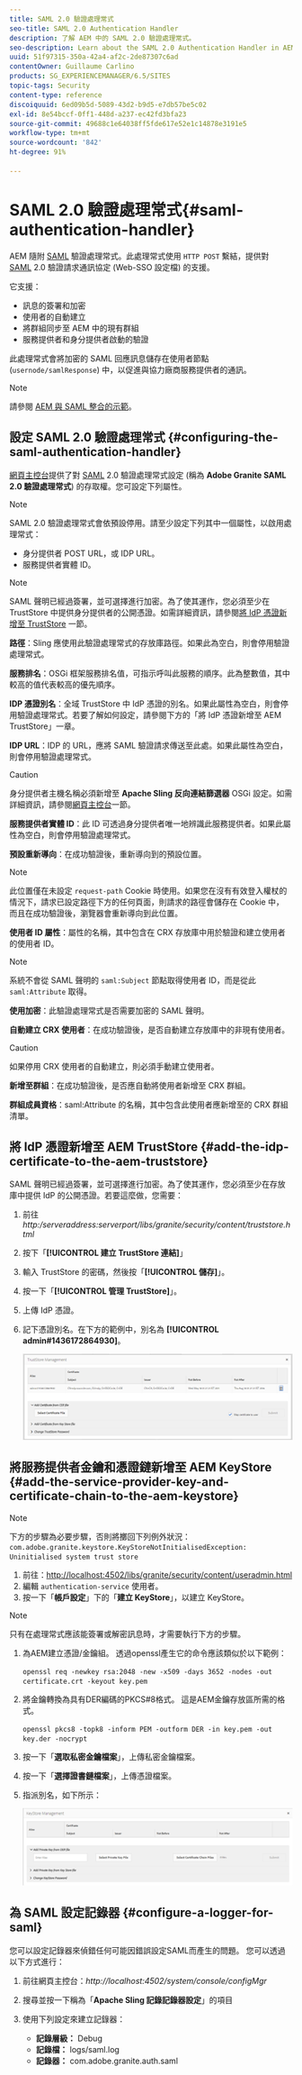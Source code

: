 ```yaml
---
title: SAML 2.0 驗證處理常式
seo-title: SAML 2.0 Authentication Handler
description: 了解 AEM 中的 SAML 2.0 驗證處理常式。
seo-description: Learn about the SAML 2.0 Authentication Handler in AEM.
uuid: 51f97315-350a-42a4-af2c-2de87307c6ad
contentOwner: Guillaume Carlino
products: SG_EXPERIENCEMANAGER/6.5/SITES
topic-tags: Security
content-type: reference
discoiquuid: 6ed09b5d-5089-43d2-b9d5-e7db57be5c02
exl-id: 8e54bccf-0ff1-448d-a237-ec42fd3bfa23
source-git-commit: 49688c1e64038ff5fde617e52e1c14878e3191e5
workflow-type: tm+mt
source-wordcount: '842'
ht-degree: 91%

---
```


# SAML 2.0 驗證處理常式{#saml-authentication-handler}

AEM 隨附 [SAML](https://saml.xml.org/saml-specifications) 驗證處理常式。此處理常式使用 `HTTP POST` 繫結，提供對 [SAML](https://saml.xml.org/saml-specifications) 2.0 驗證請求通訊協定 (Web-SSO 設定檔) 的支援。

它支援：

* 訊息的簽署和加密
* 使用者的自動建立
* 將群組同步至 AEM 中的現有群組
* 服務提供者和身分提供者啟動的驗證

此處理常式會將加密的 SAML 回應訊息儲存在使用者節點 (`usernode/samlResponse`) 中，以促進與協力廠商服務提供者的通訊。

>[!NOTE]
>
>請參閱 [AEM 與 SAML 整合的示範](https://experienceleague.adobe.com/docs/experience-cloud-kcs/kbarticles/KA-17481.html?lang=zh-Hant)。

## 設定 SAML 2.0 驗證處理常式 {#configuring-the-saml-authentication-handler}

[網頁主控台](/help/sites-deploying/configuring-osgi.md)提供了對 [SAML](https://saml.xml.org/saml-specifications) 2.0 驗證處理常式設定 (稱為 **Adobe Granite SAML 2.0 驗證處理常式**) 的存取權。您可設定下列屬性。

>[!NOTE]
>
>SAML 2.0 驗證處理常式會依預設停用。請至少設定下列其中一個屬性，以啟用處理常式：
>
>* 身分提供者 POST URL，或 IDP URL。
>* 服務提供者實體 ID。
>

>[!NOTE]
>
>SAML 聲明已經過簽署，並可選擇進行加密。為了使其運作，您必須至少在 TrustStore 中提供身分提供者的公開憑證。如需詳細資訊，請參閱[將 IdP 憑證新增至 TrustStore](/help/sites-administering/saml-2-0-authenticationhandler.md#add-the-idp-certificate-to-the-aem-truststore) 一節。

**路徑**：Sling 應使用此驗證處理常式的存放庫路徑。如果此為空白，則會停用驗證處理常式。

**服務排名**：OSGi 框架服務排名值，可指示呼叫此服務的順序。此為整數值，其中較高的值代表較高的優先順序。

**IDP 憑證別名**：全域 TrustStore 中 IdP 憑證的別名。如果此屬性為空白，則會停用驗證處理常式。若要了解如何設定，請參閱下方的「將 IdP 憑證新增至 AEM TrustStore」一章。

**IDP URL**：IDP 的 URL，應將 SAML 驗證請求傳送至此處。如果此屬性為空白，則會停用驗證處理常式。

>[!CAUTION]
>
>身分提供者主機名稱必須新增至 **Apache Sling 反向連結篩選器** OSGi 設定。如需詳細資訊，請參閱[網頁主控台](/help/sites-deploying/configuring-osgi.md)一節。

**服務提供者實體 ID**：此 ID 可透過身分提供者唯一地辨識此服務提供者。如果此屬性為空白，則會停用驗證處理常式。

**預設重新導向**：在成功驗證後，重新導向到的預設位置。

>[!NOTE]
>
>此位置僅在未設定 `request-path` Cookie 時使用。如果您在沒有有效登入權杖的情況下，請求已設定路徑下方的任何頁面，則請求的路徑會儲存在 Cookie 中，
>而且在成功驗證後，瀏覽器會重新導向到此位置。

**使用者 ID 屬性**：屬性的名稱，其中包含在 CRX 存放庫中用於驗證和建立使用者的使用者 ID。

>[!NOTE]
>
>系統不會從 SAML 聲明的 `saml:Subject` 節點取得使用者 ID，而是從此 `saml:Attribute` 取得。

**使用加密**：此驗證處理常式是否需要加密的 SAML 聲明。

**自動建立 CRX 使用者**：在成功驗證後，是否自動建立存放庫中的非現有使用者。

>[!CAUTION]
>
>如果停用 CRX 使用者的自動建立，則必須手動建立使用者。

**新增至群組**：在成功驗證後，是否應自動將使用者新增至 CRX 群組。

**群組成員資格**：saml:Attribute 的名稱，其中包含此使用者應新增至的 CRX 群組清單。

## 將 IdP 憑證新增至 AEM TrustStore {#add-the-idp-certificate-to-the-aem-truststore}

SAML 聲明已經過簽署，並可選擇進行加密。為了使其運作，您必須至少在存放庫中提供 IdP 的公開憑證。若要這麼做，您需要：

1. 前往 *http:/serveraddress:serverport/libs/granite/security/content/truststore.html*
1. 按下「**[!UICONTROL 建立 TrustStore 連結]**」
1. 輸入 TrustStore 的密碼，然後按「**[!UICONTROL 儲存]**」。
1. 按一下「**[!UICONTROL 管理 TrustStore]**」。
1. 上傳 IdP 憑證。
1. 記下憑證別名。在下方的範例中，別名為 **[!UICONTROL admin#1436172864930]**。

   ![chlimage_1-372](assets/chlimage_1-372.png)

## 將服務提供者金鑰和憑證鏈新增至 AEM KeyStore {#add-the-service-provider-key-and-certificate-chain-to-the-aem-keystore}

>[!NOTE]
>
>下方的步驟為必要步驟，否則將擲回下列例外狀況：`com.adobe.granite.keystore.KeyStoreNotInitialisedException: Uninitialised system trust store`

1. 前往：[http://localhost:4502/libs/granite/security/content/useradmin.html](http://localhost:4502/libs/granite/security/content/useradmin.html)
1. 編輯 `authentication-service` 使用者。
1. 按一下「**帳戶設定**」下的「**建立 KeyStore**」，以建立 KeyStore。

>[!NOTE]
>
>只有在處理常式應該能簽署或解密訊息時，才需要執行下方的步驟。

1. 為AEM建立憑證/金鑰組。 透過openssl產生它的命令應該類似於以下範例：

   `openssl req -newkey rsa:2048 -new -x509 -days 3652 -nodes -out certificate.crt -keyout key.pem`

1. 將金鑰轉換為具有DER編碼的PKCS#8格式。 這是AEM金鑰存放區所需的格式。

   `openssl pkcs8 -topk8 -inform PEM -outform DER -in key.pem -out key.der -nocrypt`

1. 按一下「**選取私密金鑰檔案**」，上傳私密金鑰檔案。
1. 按一下「**選擇證書鏈檔案**」，上傳憑證檔案。
1. 指派別名，如下所示：

   ![chlimage_1-373](assets/chlimage_1-373.png)

## 為 SAML 設定記錄器 {#configure-a-logger-for-saml}

您可以設定記錄器來偵錯任何可能因錯誤設定SAML而產生的問題。 您可以透過以下方式進行：

1. 前往網頁主控台：*http://localhost:4502/system/console/configMgr*
1. 搜尋並按一下稱為「**Apache Sling 記錄記錄器設定**」的項目
1. 使用下列設定來建立記錄器：

   * **記錄層級：** Debug
   * **記錄檔：** logs/saml.log
   * **記錄器：** com.adobe.granite.auth.saml
